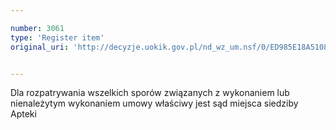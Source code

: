 ```yaml
---

number: 3061
type: 'Register item'
original_uri: 'http://decyzje.uokik.gov.pl/nd_wz_um.nsf/0/ED985E18A5108593C12579E30034E2EC?OpenDocument'


---
```


Dla rozpatrywania wszelkich sporów związanych z wykonaniem lub nienależytym wykonaniem umowy właściwy jest sąd miejsca siedziby Apteki
